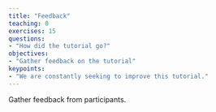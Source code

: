 ```yaml
---
title: "Feedback"
teaching: 0
exercises: 15
questions:
- "How did the tutorial go?"
objectives:
- "Gather feedback on the tutorial"
keypoints:
- "We are constantly seeking to improve this tutorial."
---
```


Gather feedback from participants.
